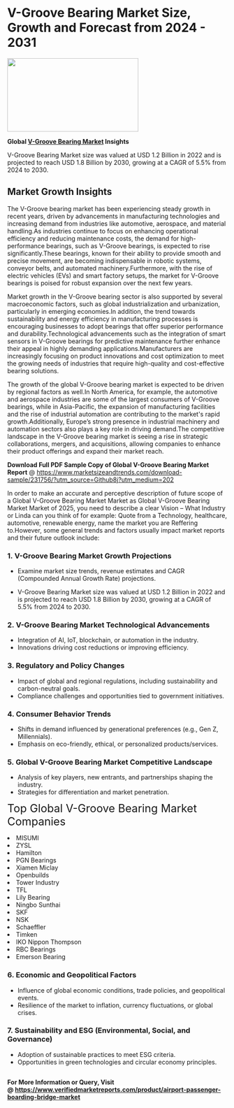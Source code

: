 <H1>V-Groove Bearing Market Size, Growth and Forecast from 2024 - 2031</H1><img class="aligncenter size-medium wp-image-584254" src="https://thirdeyenews.in/wp-content/uploads/2024/09/Global-Market-Research-300x168.jpeg" alt="" width="300" height="168" /><p><strong>Global&nbsp;<a href="https://www.marketsizeandtrends.com/download-sample/231756/?utm_source=Github8j?utm_medium=202">V-Groove Bearing Market</a> Insights</strong></p><p>V-Groove Bearing Market size was valued at USD 1.2 Billion in 2022 and is projected to reach USD 1.8 Billion by 2030, growing at a CAGR of 5.5% from 2024 to 2030.</p><p><h2>Market Growth Insights</h2> <p>The V-Groove bearing market has been experiencing steady growth in recent years, driven by advancements in manufacturing technologies and increasing demand from industries like automotive, aerospace, and material handling.As industries continue to focus on enhancing operational efficiency and reducing maintenance costs, the demand for high-performance bearings, such as V-Groove bearings, is expected to rise significantly.These bearings, known for their ability to provide smooth and precise movement, are becoming indispensable in robotic systems, conveyor belts, and automated machinery.Furthermore, with the rise of electric vehicles (EVs) and smart factory setups, the market for V-Groove bearings is poised for robust expansion over the next few years.</p> <p>Market growth in the V-Groove bearing sector is also supported by several macroeconomic factors, such as global industrialization and urbanization, particularly in emerging economies.In addition, the trend towards sustainability and energy efficiency in manufacturing processes is encouraging businesses to adopt bearings that offer superior performance and durability.Technological advancements such as the integration of smart sensors in V-Groove bearings for predictive maintenance further enhance their appeal in highly demanding applications.Manufacturers are increasingly focusing on product innovations and cost optimization to meet the growing needs of industries that require high-quality and cost-effective bearing solutions.</p> <p>The growth of the global V-Groove bearing market is expected to be driven by regional factors as well.In North America, for example, the automotive and aerospace industries are some of the largest consumers of V-Groove bearings, while in Asia-Pacific, the expansion of manufacturing facilities and the rise of industrial automation are contributing to the market's rapid growth.Additionally, Europe’s strong presence in industrial machinery and automation sectors also plays a key role in driving demand.The competitive landscape in the V-Groove bearing market is seeing a rise in strategic collaborations, mergers, and acquisitions, allowing companies to enhance their product offerings and expand their market reach.</p> <p><span class=""><strong>Download Full PDF Sample Copy of Global V-Groove Bearing Market Report</strong> @ <a href="https://www.marketsizeandtrends.com/download-sample/231756/?utm_source=Github8j?utm_medium=202" target="_blank">https://www.marketsizeandtrends.com/download-sample/231756/?utm_source=Github8j?utm_medium=202</a></span></p><p>In order to make an accurate and perceptive description of future scope of a Global&nbsp;V-Groove Bearing Market Market as Global&nbsp;V-Groove Bearing Market Market of 2025, you need to describe a clear Vision &ndash; What Industry or Linda can you think of for example: Quote from a Technology, healthcare, automotive, renewable energy, name the market you are Reffering to.However, some general trends and factors usually impact market reports and their future outlook include:</p><h3>1.&nbsp;<strong>V-Groove Bearing Market Growth Projections</strong></h3><ul><li>Examine market size trends, revenue estimates and CAGR (Compounded Annual Growth Rate) projections.</li><li><p>V-Groove Bearing Market size was valued at USD 1.2 Billion in 2022 and is projected to reach USD 1.8 Billion by 2030, growing at a CAGR of 5.5% from 2024 to 2030.</p></li></ul><h3>2.&nbsp;<strong>V-Groove Bearing Market Technological Advancements</strong></h3><ul><li>Integration of AI, IoT, blockchain, or automation in the industry.</li><li>Innovations driving cost reductions or improving efficiency.</li></ul><h3>3.&nbsp;<strong>Regulatory and Policy Changes</strong></h3><ul><li>Impact of global and regional regulations, including sustainability and carbon-neutral goals.</li><li>Compliance challenges and opportunities tied to government initiatives.</li></ul><h3>4.&nbsp;<strong>Consumer Behavior Trends</strong></h3><ul><li>Shifts in demand influenced by generational preferences (e.g., Gen Z, Millennials).</li><li>Emphasis on eco-friendly, ethical, or personalized products/services.</li></ul><h3>5.&nbsp;<strong>Global V-Groove Bearing Market Competitive Landscape</strong></h3><ul><li>Analysis of key players, new entrants, and partnerships shaping the industry.</li><li>Strategies for differentiation and market penetration.</li></ul><p data-pm-slice="1 1 []"><span style="color: inherit; font-family: inherit; font-size: 25px;">Top Global V-Groove Bearing Market Companies</span></p><div class="" data-test-id=""><p><li>MISUMI</li><li> ZYSL</li><li> Hamilton</li><li> PGN Bearings</li><li> Xiamen Miclay</li><li> Openbuilds</li><li> Tower Industry</li><li> TFL</li><li> Lily Bearing</li><li> Ningbo Sunthai</li><li> SKF</li><li> NSK</li><li> Schaeffler</li><li> Timken</li><li> IKO Nippon Thompson</li><li> RBC Bearings</li><li> Emerson Bearing</li></p></div><h3>6.&nbsp;<strong>Economic and Geopolitical Factors</strong></h3><ul><li>Influence of global economic conditions, trade policies, and geopolitical events.</li><li>Resilience of the market to inflation, currency fluctuations, or global crises.</li></ul><h3>7.&nbsp;<strong>Sustainability and ESG (Environmental, Social, and Governance)</strong></h3><ul><li>Adoption of sustainable practices to meet ESG criteria.</li><li>Opportunities in green technologies and circular economy principles.</li></ul><h2><strong style="font-size: 14px;">For More Information or Query, Visit @&nbsp;</strong><a style="background-color: #ffffff; font-size: 14px;" href="https://www.marketsizeandtrends.com/report/v-groove-bearing-market/" target="_blank">https://www.verifiedmarketreports.com/product/airport-passenger-boarding-bridge-market</a></h2>